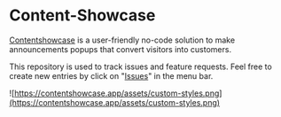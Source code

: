 # Content-Showcase

[Contentshowcase](https://contentshowcase.app) is a user-friendly no-code solution to make announcements popups that convert visitors into customers.

This repository is used to track issues and feature requests. Feel free to create new entries by click on "[Issues](https://github.com/content-showcase/content-showcase/issues/new)" in the menu bar.

![https://contentshowcase.app/assets/custom-styles.png](https://contentshowcase.app/assets/custom-styles.png)


